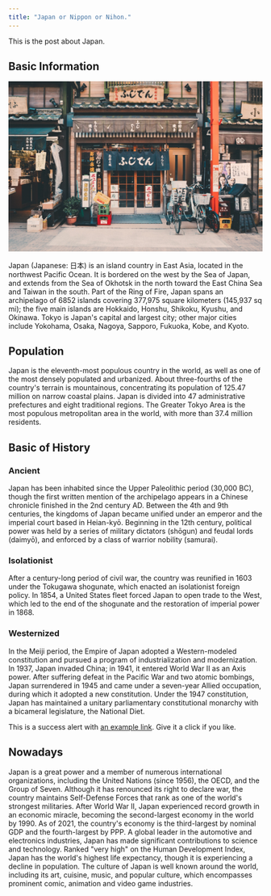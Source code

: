 ```yaml
---
title: "Japan or Nippon or Nihon."
---
```


This is the post about Japan.

## Basic Information

![Japan](/assets/images/japan-store.jpg)

Japan (Japanese: 日本) is an island country in East Asia, located in the northwest Pacific Ocean. It is bordered on the west by the Sea of Japan, and extends from the Sea of Okhotsk in the north toward the East China Sea and Taiwan in the south. Part of the Ring of Fire, Japan spans an archipelago of 6852 islands covering 377,975 square kilometers (145,937 sq mi); the five main islands are Hokkaido, Honshu, Shikoku, Kyushu, and Okinawa. Tokyo is Japan's capital and largest city; other major cities include Yokohama, Osaka, Nagoya, Sapporo, Fukuoka, Kobe, and Kyoto.

## Population

Japan is the eleventh-most populous country in the world, as well as one of the most densely populated and urbanized. About three-fourths of the country's terrain is mountainous, concentrating its population of 125.47 million on narrow coastal plains. Japan is divided into 47 administrative prefectures and eight traditional regions. The Greater Tokyo Area is the most populous metropolitan area in the world, with more than 37.4 million residents.

## Basic of History

### Ancient

Japan has been inhabited since the Upper Paleolithic period (30,000 BC), though the first written mention of the archipelago appears in a Chinese chronicle finished in the 2nd century AD. Between the 4th and 9th centuries, the kingdoms of Japan became unified under an emperor and the imperial court based in Heian-kyō. Beginning in the 12th century, political power was held by a series of military dictators (shōgun) and feudal lords (daimyō), and enforced by a class of warrior nobility (samurai). 

### Isolationist

After a century-long period of civil war, the country was reunified in 1603 under the Tokugawa shogunate, which enacted an isolationist foreign policy. In 1854, a United States fleet forced Japan to open trade to the West, which led to the end of the shogunate and the restoration of imperial power in 1868. 

### Westernized

In the Meiji period, the Empire of Japan adopted a Western-modeled constitution and pursued a program of industrialization and modernization. In 1937, Japan invaded China; in 1941, it entered World War II as an Axis power. After suffering defeat in the Pacific War and two atomic bombings, Japan surrendered in 1945 and came under a seven-year Allied occupation, during which it adopted a new constitution. Under the 1947 constitution, Japan has maintained a unitary parliamentary constitutional monarchy with a bicameral legislature, the National Diet.

<div class="alert alert-success" role="alert">
  This is a success alert with <a href="#" class="alert-link">an example link</a>. Give it a click if you like.
</div>

## Nowadays

Japan is a great power and a member of numerous international organizations, including the United Nations (since 1956), the OECD, and the Group of Seven. Although it has renounced its right to declare war, the country maintains Self-Defense Forces that rank as one of the world's strongest militaries. After World War II, Japan experienced record growth in an economic miracle, becoming the second-largest economy in the world by 1990. As of 2021, the country's economy is the third-largest by nominal GDP and the fourth-largest by PPP. A global leader in the automotive and electronics industries, Japan has made significant contributions to science and technology. Ranked "very high" on the Human Development Index, Japan has the world's highest life expectancy, though it is experiencing a decline in population. The culture of Japan is well known around the world, including its art, cuisine, music, and popular culture, which encompasses prominent comic, animation and video game industries. 